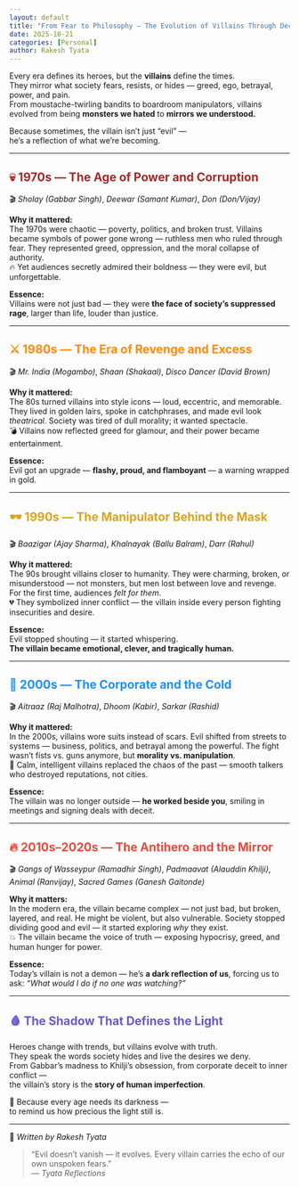 ```yaml
---
layout: default
title: "From Fear to Philosophy — The Evolution of Villains Through Decades"
date: 2025-10-21
categories: [Personal]
author: Rakesh Tyata
---
```


Every era defines its heroes, but the **villains** define the times.  
They mirror what society fears, resists, or hides — greed, ego, betrayal, power, and pain.  
From moustache-twirling bandits to boardroom manipulators, villains evolved from being **monsters we hated** to **mirrors we understood.**

Because sometimes, the villain isn’t just “evil” —  
he’s a reflection of what we’re becoming.

---

## <span style="color:#A52A2A;">💀 1970s — The Age of Power and Corruption</span>

🎬 _Sholay (Gabbar Singh)_, _Deewar (Samant Kumar)_, _Don (Don/Vijay)_

**Why it mattered:**  
The 1970s were chaotic — poverty, politics, and broken trust. Villains became symbols of power gone wrong — ruthless men who ruled through fear. They represented greed, oppression, and the moral collapse of authority.  
🔥 Yet audiences secretly admired their boldness — they were evil, but unforgettable.

**Essence:**  
Villains were not just bad — they were **the face of society’s suppressed rage**, larger than life, louder than justice.

---

## <span style="color:#FF8C00;">⚔️ 1980s — The Era of Revenge and Excess</span>

🎬 _Mr. India (Mogambo)_, _Shaan (Shakaal)_, _Disco Dancer (David Brown)_

**Why it mattered:**  
The 80s turned villains into style icons — loud, eccentric, and memorable. They lived in golden lairs, spoke in catchphrases, and made evil look _theatrical_. Society was tired of dull morality; it wanted spectacle.  
💣 Villains now reflected greed for glamour, and their power became entertainment.

**Essence:**  
Evil got an upgrade — **flashy, proud, and flamboyant** — a warning wrapped in gold.

---

## <span style="color:#DAA520;">🕶️ 1990s — The Manipulator Behind the Mask</span>

🎬 _Baazigar (Ajay Sharma)_, _Khalnayak (Ballu Balram)_, _Darr (Rahul)_

**Why it mattered:**  
The 90s brought villains closer to humanity. They were charming, broken, or misunderstood — not monsters, but men lost between love and revenge. For the first time, audiences _felt for them_.  
💔 They symbolized inner conflict — the villain inside every person fighting insecurities and desire.

**Essence:**  
Evil stopped shouting — it started whispering.  
**The villain became emotional, clever, and tragically human.**

---

## <span style="color:#1E90FF;">💼 2000s — The Corporate and the Cold</span>

🎬 _Aitraaz (Raj Malhotra)_, _Dhoom (Kabir)_, _Sarkar (Rashid)_

**Why it mattered:**  
In the 2000s, villains wore suits instead of scars. Evil shifted from streets to systems — business, politics, and betrayal among the powerful. The fight wasn’t fists vs. guns anymore, but **morality vs. manipulation**.  
🧊 Calm, intelligent villains replaced the chaos of the past — smooth talkers who destroyed reputations, not cities.

**Essence:**  
The villain was no longer outside — **he worked beside you**, smiling in meetings and signing deals with deceit.

---

## <span style="color:#E74C3C;">🔥 2010s–2020s — The Antihero and the Mirror</span>

🎬 _Gangs of Wasseypur (Ramadhir Singh)_, _Padmaavat (Alauddin Khilji)_, _Animal (Ranvijay)_, _Sacred Games (Ganesh Gaitonde)_

**Why it matters:**  
In the modern era, the villain became complex — not just bad, but broken, layered, and real. He might be violent, but also vulnerable. Society stopped dividing good and evil — it started exploring _why_ they exist.  
💥 The villain became the voice of truth — exposing hypocrisy, greed, and human hunger for power.

**Essence:**  
Today’s villain is not a demon — he’s **a dark reflection of us**, forcing us to ask: _“What would I do if no one was watching?”_

---

## <span style="color:#6A5ACD;">🩸 The Shadow That Defines the Light</span>

Heroes change with trends, but villains evolve with truth.  
They speak the words society hides and live the desires we deny.  
From Gabbar’s madness to Khilji’s obsession, from corporate deceit to inner conflict —  
the villain’s story is the **story of human imperfection**.

💫 Because every age needs its darkness —  
to remind us how precious the light still is.

---

📝 _Written by Rakesh Tyata_

> “Evil doesn’t vanish — it evolves. Every villain carries the echo of our own unspoken fears.”  
> — _Tyata Reflections_
